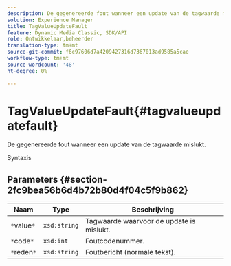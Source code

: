 ```yaml
---
description: De gegenereerde fout wanneer een update van de tagwaarde mislukt.
solution: Experience Manager
title: TagValueUpdateFault
feature: Dynamic Media Classic, SDK/API
role: Ontwikkelaar,beheerder
translation-type: tm+mt
source-git-commit: f6c97606d7a4209427316d7367013ad9585a5cae
workflow-type: tm+mt
source-wordcount: '48'
ht-degree: 0%

---
```



# TagValueUpdateFault{#tagvalueupdatefault}

De gegenereerde fout wanneer een update van de tagwaarde mislukt.

Syntaxis

## Parameters {#section-2fc9bea56b6d4b72b80d4f04c5f9b862}

| Naam | Type | Beschrijving |
|---|---|---|
| `*`value`*` | `xsd:string` | Tagwaarde waarvoor de update is mislukt. |
| `*`code`*` | `xsd:int` | Foutcodenummer. |
| `*`reden`*` | `xsd:string` | Foutbericht (normale tekst). |

